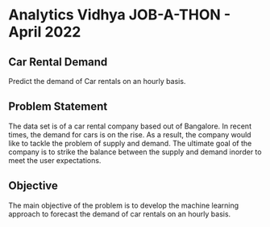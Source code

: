 # Analytics Vidhya JOB-A-THON - April 2022
## Car Rental Demand

Predict the demand of Car rentals on an hourly basis.

## Problem Statement
The data set is of a car rental company based out of Bangalore. In recent times, the demand for cars is on the rise. As a result, the company would like to tackle the problem of supply and demand. The ultimate goal of the company is to strike the balance between the supply and demand inorder to meet the user expectations. 

## Objective
The main objective of the problem is to develop the machine learning approach to forecast the demand of car rentals on an hourly basis.
